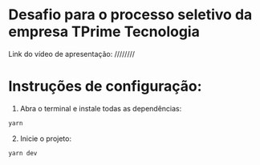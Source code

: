 # Desafio para o processo seletivo da empresa TPrime Tecnologia

Link do vídeo de apresentação: ////////

# Instruções de configuração:

1. Abra o terminal e instale todas as dependências:

```bash
yarn
```

2. Inicie o projeto:

```bash
yarn dev
```
